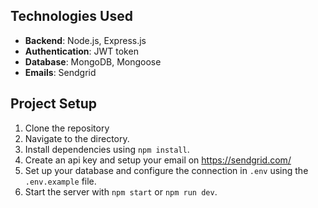 ## Technologies Used

- **Backend**: Node.js, Express.js 
- **Authentication**: JWT token
- **Database**: MongoDB, Mongoose
- **Emails**: Sendgrid

## Project Setup

1. Clone the repository
2. Navigate to the directory.
3. Install dependencies using `npm install`.
4. Create an api key and setup your email on https://sendgrid.com/
5. Set up your database and configure the connection in `.env` using the `.env.example` file.
6. Start the server with `npm start` or `npm run dev`.
